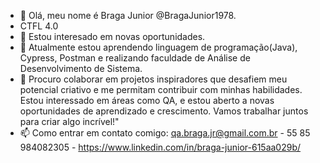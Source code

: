 - 👋 Olá, meu nome é Braga Junior @BragaJunior1978.
- CTFL 4.0
- 👀 Estou interesado em novas oportunidades. 
- 🌱 Atualmente estou aprendendo linguagem de programação(Java), Cypress, Postman e realizando faculdade de Análise de Desenvolvimento de Sistema.
- 💞️ Procuro colaborar em projetos inspiradores que desafiem meu potencial criativo e me permitam contribuir com minhas habilidades. Estou interessado em áreas como QA, e estou aberto a novas oportunidades de aprendizado e crescimento. Vamos trabalhar juntos para criar algo incrível!" 
- 📫  Como entrar em contato comigo: qa.braga.jr@gmail.com.br - 55 85 984082305 - https://www.linkedin.com/in/braga-junior-615aa029b/


<!---
BragaJunior1978/BragaJunior1978 is a ✨ special ✨ repository because its `README.md` (this file) appears on your GitHub profile.
You can click the Preview link to take a look at your changes.
--->
